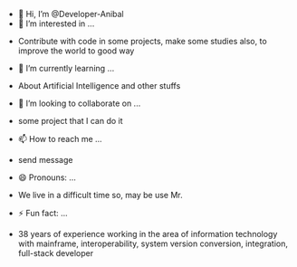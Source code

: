 - 👋 Hi, I’m @Developer-Anibal
- 👀 I’m interested in ...
* Contribute with code in some projects, make some studies also, to improve the world to good way
- 🌱 I’m currently learning ...
* About Artificial Intelligence and other stuffs
- 💞️ I’m looking to collaborate on ...
* some project that I can do it
- 📫 How to reach me ...
* send message
- 😄 Pronouns: ...
* We live in a difficult time so, may be use Mr.
- ⚡ Fun fact: ...
* 38 years of experience working in the area of ​​information technology with mainframe, interoperability, system version conversion, integration, full-stack developer

<!---
Developer-Anibal/Developer-Anibal is a ✨ special ✨ repository because its `README.md` (this file) appears on your GitHub profile.
You can click the Preview link to take a look at your changes.
--->
